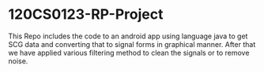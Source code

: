 # 120CS0123-RP-Project

This Repo includes the code to an android app using language java to get SCG data and converting that to signal forms in graphical manner.
After that we have applied various filtering method to clean the signals or to remove noise.
